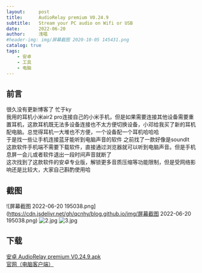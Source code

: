 ```yaml
---
layout:     post
title:      AudioRelay premium V0.24.9
subtitle:   Stream your PC audio on Wifi or USB
date:       2022-06-20
author:     浅唱
#header-img: img/屏幕截图 2020-10-05 145431.png
catalog: true
tags:
    - 安卓
    - 工具
    - 电脑
---
```



## 前言
很久没有更新博客了 忙于ky  
我用的耳机小米air2 pro连接自己的小米手机，但是如果需要连接其他设备需要重置耳机，这款耳机既无法多设备连接也不太方便切换设备，小邓给我买了新的耳机配电脑。总觉得耳机一大堆也不方便，一个设备配一个耳机哈哈哈  
于是找一些让手机连接蓝牙能听到电脑声音的软件 之前找了一款好像是soundlt 这款软件手机端不需要下载软件，直接通过浏览器就可以听到电脑声音。但是手机息屏一会儿或者软件退出一段时间声音就断了  
这次找到了这款软件的安卓专业版，解锁更多音质压缩等功能限制，但是受网络影响还是比较大，大家自己斟酌使用哈

## 截图

![屏幕截图 2022-06-20 195038.png](https://cdn.jsdelivr.net/gh/qcnhy/blog.github.io/img/屏幕截图 2022-06-20 195038.png)
![2.jpg](https://cdn.jsdelivr.net/gh/qcnhy/blog.github.io/img/2.jpg)
![3.jpg](https://cdn.jsdelivr.net/gh/qcnhy/blog.github.io/img/3.jpg)

## 下载

 
[安卓 AudioRelay premium V0.24.9.apk](https://wwm.lanzouf.com/iNfvQ06p199g)  
[官网（电脑客户端）](https://audiorelay.net/)  


